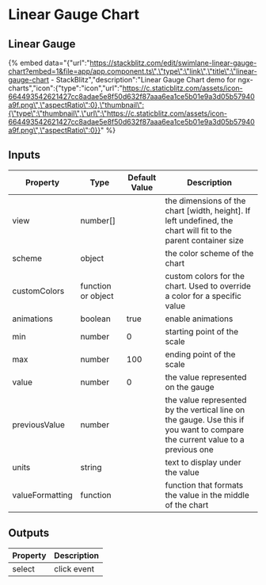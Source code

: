 # Linear Gauge Chart

## Linear Gauge

{% embed data="{\"url\":\"https://stackblitz.com/edit/swimlane-linear-gauge-chart?embed=1&file=app/app.component.ts\",\"type\":\"link\",\"title\":\"linear-gauge-chart - StackBlitz\",\"description\":\"Linear Gauge Chart demo for ngx-charts\",\"icon\":{\"type\":\"icon\",\"url\":\"https://c.staticblitz.com/assets/icon-664493542621427cc8adae5e8f50d632f87aaa6ea1ce5b01e9a3d05b57940a9f.png\",\"aspectRatio\":0},\"thumbnail\":{\"type\":\"thumbnail\",\"url\":\"https://c.staticblitz.com/assets/icon-664493542621427cc8adae5e8f50d632f87aaa6ea1ce5b01e9a3d05b57940a9f.png\",\"aspectRatio\":0}}" %}

## Inputs

| Property        | Type               | Default Value | Description                                                                                                                  |
| --------------- | ------------------ | ------------- | ---------------------------------------------------------------------------------------------------------------------------- |
| view            | number\[\]         |               | the dimensions of the chart \[width, height\]. If left undefined, the chart will fit to the parent container size            |
| scheme          | object             |               | the color scheme of the chart                                                                                                |
| customColors    | function or object |               | custom colors for the chart. Used to override a color for a specific value                                                   |
| animations      | boolean            | true          | enable animations                                                                                                            |
| min             | number             | 0             | starting point of the scale                                                                                                  |
| max             | number             | 100           | ending point of the scale                                                                                                    |
| value           | number             | 0             | the value represented on the gauge                                                                                           |
| previousValue   | number             |               | the value represented by the vertical line on the gauge. Use this if you want to compare the current value to a previous one |
| units           | string             |               | text to display under the value                                                                                              |
| valueFormatting | function           |               | function that formats the value in the middle of the chart                                                                   |

## Outputs

| Property | Description |
| -------- | ----------- |
| select   | click event |
